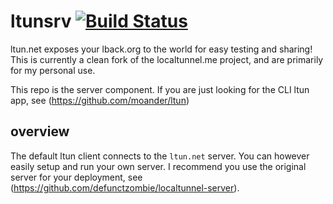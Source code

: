 # ltunsrv [![Build Status](https://secure.travis-ci.org/moander/ltunsrv.png?branch=ltunsrv)](http://travis-ci.org/moander/ltunsrv) #

ltun.net exposes your lback.org to the world for easy testing and sharing! This is currently a clean fork of the localtunnel.me project, and are primarily for my personal use. 

This repo is the server component. If you are just looking for the CLI ltun app, see (https://github.com/moander/ltun)

## overview ##

The default ltun client connects to the ```ltun.net``` server. You can however easily setup and run your own server. I recommend you use the original server for your deployment, see (https://github.com/defunctzombie/localtunnel-server).

